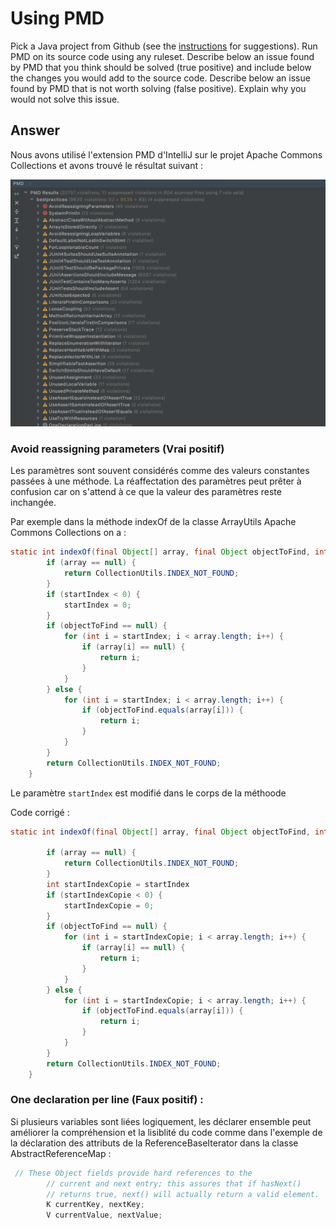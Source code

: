 # Using PMD

Pick a Java project from Github (see the [instructions](../sujet.md) for suggestions). Run PMD on its source code using any ruleset. Describe below an issue found by PMD that you think should be solved (true positive) and include below the changes you would add to the source code. Describe below an issue found by PMD that is not worth solving (false positive). Explain why you would not solve this issue.

## Answer

Nous avons utilisé l'extension PMD d'IntelliJ sur le projet Apache Commons Collections et avons trouvé le résultat suivant :

![](../img_7.png)


### Avoid reassigning parameters (Vrai positif)

Les paramètres sont souvent considérés comme des valeurs constantes passées à une méthode.
La réaffectation des paramètres peut prêter à confusion car  on s'attend à ce que la valeur des paramètres reste inchangée.


Par exemple dans la  méthode indexOf de la classe ArrayUtils  Apache Commons Collections on a : 

```java
static int indexOf(final Object[] array, final Object objectToFind, int startIndex) {
        if (array == null) {
            return CollectionUtils.INDEX_NOT_FOUND;
        }
        if (startIndex < 0) {
            startIndex = 0;
        }
        if (objectToFind == null) {
            for (int i = startIndex; i < array.length; i++) {
                if (array[i] == null) {
                    return i;
                }
            }
        } else {
            for (int i = startIndex; i < array.length; i++) {
                if (objectToFind.equals(array[i])) {
                    return i;
                }
            }
        }
        return CollectionUtils.INDEX_NOT_FOUND;
    }
```

Le paramètre `startIndex` est modifié dans le corps de la méthoode

Code corrigé :
```java
static int indexOf(final Object[] array, final Object objectToFind, int startIndex) {
        
        if (array == null) {
            return CollectionUtils.INDEX_NOT_FOUND;
        }
        int startIndexCopie = startIndex
        if (startIndexCopie < 0) {
            startIndexCopie = 0;
        }
        if (objectToFind == null) {
            for (int i = startIndexCopie; i < array.length; i++) {
                if (array[i] == null) {
                    return i;
                }
            }
        } else {
            for (int i = startIndexCopie; i < array.length; i++) {
                if (objectToFind.equals(array[i])) {
                    return i;
                }
            }
        }
        return CollectionUtils.INDEX_NOT_FOUND;
    }
```

### One declaration per line (Faux positif) :

Si plusieurs variables sont liées logiquement, les déclarer ensemble peut améliorer la compréhension 
et la lisiblité du code comme dans l'exemple de la déclaration des attributs de la  ReferenceBaseIterator dans la classe
AbstractReferenceMap :

```java
 // These Object fields provide hard references to the
        // current and next entry; this assures that if hasNext()
        // returns true, next() will actually return a valid element.
        K currentKey, nextKey;
        V currentValue, nextValue;
```
